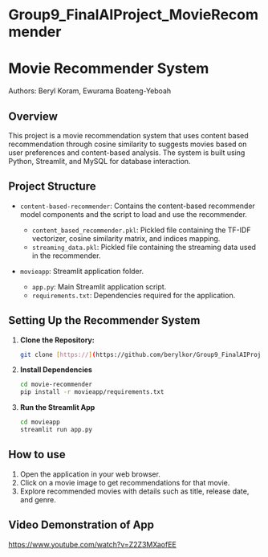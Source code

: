 # Group9_FinalAIProject_MovieRecommender

# Movie Recommender System

Authors: Beryl Koram, Ewurama Boateng-Yeboah

## Overview

This project is a movie recommendation system that uses content based recommendation through cosine similarity to suggests movies based on user preferences and content-based analysis. The system is built using Python, Streamlit, and MySQL for database interaction.

## Project Structure

- `content-based-recommender`: Contains the content-based recommender model components and the script to load and use the recommender.
  - `content_based_recommender.pkl`: Pickled file containing the TF-IDF vectorizer, cosine similarity matrix, and indices mapping.
  - `streaming_data.pkl`: Pickled file containing the streaming data used in the recommender.

- `movieapp`: Streamlit application folder.
  - `app.py`: Main Streamlit application script.
  - `requirements.txt`: Dependencies required for the application.

## Setting Up the Recommender System

1. **Clone the Repository:**
   ```bash
   git clone [https://](https://github.com/berylkor/Group9_FinalAIProject_MovieRecommender/tree/main)https://github.com/berylkor/Group9_FinalAIProject_MovieRecommender/tree/main

2. **Install Dependencies**
   ```bash
   cd movie-recommender
   pip install -r movieapp/requirements.txt

3. **Run the Streamlit App**
    ```bash
    cd movieapp
    streamlit run app.py

## How to use 

1. Open the application in your web browser.
2. Click on a movie image to get recommendations for that movie.
3. Explore recommended movies with details such as title, release date, and genre.

## Video Demonstration of App 
https://www.youtube.com/watch?v=Z2Z3MXaofEE

